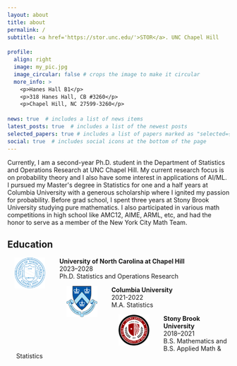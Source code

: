 ```yaml
---
layout: about
title: about
permalink: /
subtitle: <a href='https://stor.unc.edu/'>STOR</a>. UNC Chapel Hill

profile:
  align: right
  image: my_pic.jpg
  image_circular: false # crops the image to make it circular
  more_info: >
    <p>Hanes Hall B1</p>
    <p>318 Hanes Hall, CB #3260</p>
    <p>Chapel Hill, NC 27599-3260</p>

news: true  # includes a list of news items
latest_posts: true  # includes a list of the newest posts
selected_papers: true # includes a list of papers marked as "selected={true}"
social: true  # includes social icons at the bottom of the page
---
```


Currently, I am a second-year Ph.D. student in the Department of Statistics and Operations Research at UNC Chapel Hill. My current research focus is on probability theory and I also have some interest in applications of AI/ML. I pursued my Master's degree in Statistics for one and a half years at Columbia University with a generous scholarship where I ignited my passion for probability. Before grad school, I spent three years at Stony Brook University studying pure mathematics. I also participated in various math competitions in high school like AMC12, AIME, ARML, etc, and had the honor to serve as a member of the New York City Math Team. 

<!--Write my biography here. Tell the world about yourself. Link to your favorite [subreddit](http://reddit.com). You can put a picture in, too. The code is already in, just name your picture `prof_pic.jpg` and put it in the `img/` folder.

Put your address / P.O. box / other info right below your picture. You can also disable any of these elements by editing `profile` property of the YAML header of your `_pages/about.md`. Edit `_bibliography/papers.bib` and Jekyll will render your [publications page](/al-folio/publications/) automatically.

Link to your social media connections, too. This theme is set up to use [Font Awesome icons](http://fortawesome.github.io/Font-Awesome/) and [Academicons](https://jpswalsh.github.io/academicons/), like the ones below. Add your Facebook, Twitter, LinkedIn, Google Scholar, or just disable all of them.-->

<style>
  .eduimg {margin: 0px 32px 0px 16px;float:left}
  .edutext {
  margin-left: 20px;
}
</style>

<div class="education">
<h2>Education</h2>

<p> </p>
<p> </p>

<img class="eduimg" src="assets/img/University_of_North_Carolina_at_Chapel_Hill_seal.svg.png" width="70" height="70" >
<p class="edutext"> <b> University of North Carolina at Chapel Hill </b><br>2023–2028<br> Ph.D. Statistics and Operations Research </p>



<img class="eduimg" src="assets/img/columbia_logo.png" width="70" height="70">

<p class="edutext"><b> Columbia University </b><br>2021-2022<br> M.A. Statistics</p>



<img class="eduimg" src="assets/img/stony_logo.png" width="70" height="70">
<div  class="edutext">
<p><b> Stony Brook University </b><br> 2018–2021<br>B.S. Mathematics and B.S. Applied Math &amp; Statistics</p>
</div>






</div>
